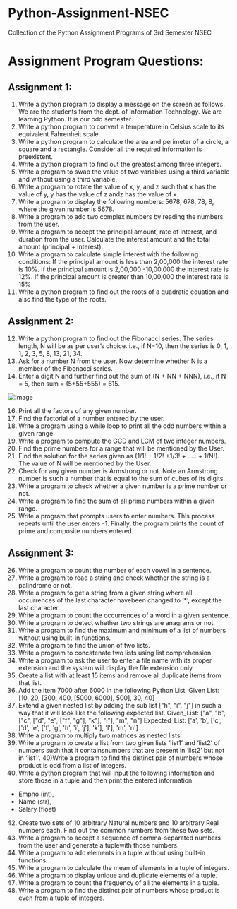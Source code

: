 # Python-Assignment-NSEC
Collection of the Python Assignment Programs of 3rd Semester NSEC 

# Assignment Program Questions:
## Assignment 1:
1. Write a python program to display a message on the screen as follows.
We are the students from the dept. of Information Technology.
We are learning Python.
It is our odd semester.
2. Write a python program to convert a temperature in Celsius scale to its equivalent
Fahrenheit scale.
3. Write a python program to calculate the area and perimeter of a circle, a square and a
rectangle. Consider all the required information is preexistent.
4. Write a python program to find out the greatest among three integers.
5. Write a program to swap the value of two variables using a third variable and without
using a third variable.
6. Write a program to rotate the value of x, y, and z such that x has the value of y, y has the
value of z andz has the value of x.
7. Write a program to display the following numbers: 5678, 678, 78, 8, where the given number
is 5678.
8. Write a program to add two complex numbers by reading the numbers from the user.
9. Write a program to accept the principal amount, rate of interest, and duration from the
user. Calculate the interest amount and the total amount (principal + interest).
10. Write a program to calculate simple interest with the following conditions:
If the principal amount is less than 2,00,000 the interest rate is 10%.
If the principal amount is 2,00,000 -10,00,000 the interest rate is 12%.
If the principal amount is greater than 10,00,000 the interest rate is 15%
11. Write a python program to find out the roots of a quadratic equation and also find the type
of the roots.

## Assignment 2:
12) Write a python program to find out the Fibonacci series. The series length, N will be as per
user’s choice.
i.e., if N=10, then the series is
0, 1, 1, 2, 3, 5, 8, 13, 21, 34.
13) Ask for a number N from the user. Now determine whether N is a member of the Fibonacci
series.
14) Enter a digit N and further find out the sum of (N + NN + NNN),
i.e., if N = 5, then sum = (5+55+555) = 615.

![image](https://github.com/5h0ov/Python-Assignment-NSEC/assets/83227649/975a039a-8a94-4464-8d2a-bcdafa52bac5)

16) Print all the factors of any given number.
17) Find the factorial of a number entered by the user.
18) Write a program using a while loop to print all the odd numbers within a given range.
19) Write a program to compute the GCD and LCM of two integer numbers.
20) Find the prime numbers for a range that will be mentioned by the User.
21) Find the solution for the series given as (1/1! + 1/2! +1/3! + ….. + 1/N!).
The value of N will be mentioned by the User.
22) Check for any given number is Armstrong or not.
Note an Armstrong number is such a number that is equal to the sum of cubes of its digits.
23) Write a program to check whether a given number is a prime number or not.
24) Write a program to find the sum of all prime numbers within a given range.
25) Write a program that prompts users to enter numbers. This process repeats until the
user enters -1. Finally, the program prints the count of prime and composite numbers
entered.

## Assignment 3:
26) Write a program to count the number of each vowel in a sentence.
27) Write a program to read a string and check whether the string is a palindrome or not.
28) Write a program to get a string from a given string where all occurrences of the last
character havebeen changed to ‘*’, except the last character.
29) Write a program to count the occurrences of a word in a given sentence.
30) Write a program to detect whether two strings are anagrams or not.
31) Write a program to find the maximum and minimum of a list of numbers without
using built-in functions.
32) Write a program to find the union of two lists.
33) Write a program to concatenate two lists using list comprehension.
34) Write a program to ask the user to enter a file name with its proper extension and the
system will display the file extension only.
35) Create a list with at least 15 items and remove all duplicate items from that list.
36) Add the item 7000 after 6000 in the following Python List.
Given List: [10, 20, [300, 400, [5000, 6000], 500], 30, 40]
37) Extend a given nested list by adding the sub list ["h", "i", "j"] in such a way that it will
look like the following expected list.
Given_List: ["a", "b", ["c", ["d", "e", ["f", "g"], "k"], "l"], "m", "n"]
Expected_List: ['a', 'b', ['c', ['d', 'e', ['f', 'g', 'h', 'i', 'j'], 'k'], 'l'], 'm', 'n']
38) Write a program to multiply two matrices as nested lists.
39) Write a program to create a list from two given lists ‘list1’ and ‘list2’ of numbers such
that it containsnumbers that are present in ‘list2’ but not in ‘list1’.
40)Write a program to find the distinct pair of numbers whose product is odd from a list of
integers.
41) Write a python program that will input the following information and store those in a tuple
and then print the entered information.
- Empno (int),
- Name (str),
- Salary (float)
42) Create two sets of 10 arbitrary Natural numbers and 10 arbitrary Real numbers each. Find
out the common numbers from these two sets.
43) Write a program to accept a sequence of comma-separated numbers from the user and
generate a tuplewith those numbers.
44) Write a program to add elements in a tuple without using built-in functions.
45) Write a program to calculate the mean of elements in a tuple of integers.
46) Write a program to display unique and duplicate elements of a tuple.
47) Write a program to count the frequency of all the elements in a tuple.
48) Write a program to find the distinct pair of numbers whose product is even from a tuple of
integers.
